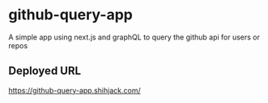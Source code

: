 # github-query-app
A simple app using next.js and graphQL to query the github api for users or repos


## Deployed URL
https://github-query-app.shihjack.com/
